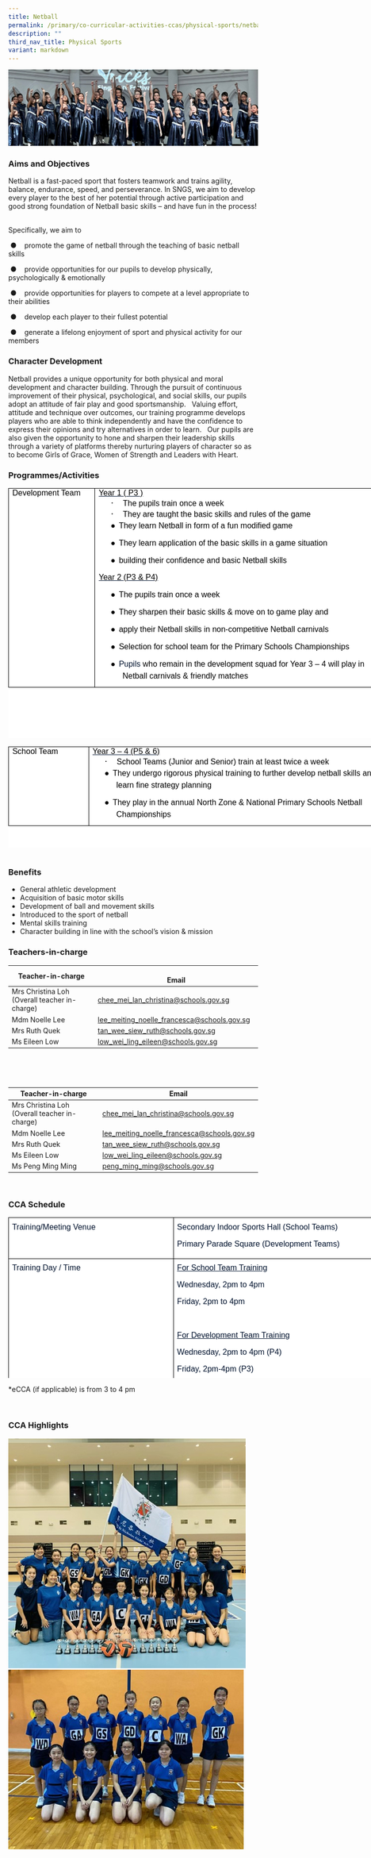 ```yaml
---
title: Netball
permalink: /primary/co-curricular-activities-ccas/physical-sports/netball/
description: ""
third_nav_title: Physical Sports
variant: markdown
---
```

![](/images/01%20Banner%20Photos/cca.jpg)

### **Aims and Objectives**&nbsp;
Netball is a fast-paced sport that fosters teamwork and trains agility, balance, endurance, speed, and perseverance. In SNGS, we aim to develop every player to the best of her potential through active participation and good strong foundation of Netball basic skills – and have fun in the process! &nbsp;&nbsp;

Specifically, we aim to&nbsp;

&nbsp;●&nbsp;&nbsp;&nbsp; promote the game of netball through the teaching of basic netball skills&nbsp;

&nbsp;●&nbsp;&nbsp;&nbsp; provide opportunities for our pupils to develop physically, psychologically &amp; emotionally&nbsp;

&nbsp;●&nbsp;&nbsp;&nbsp; provide opportunities for players to compete at a level appropriate to their abilities&nbsp;

&nbsp;●&nbsp;&nbsp;&nbsp; develop each player to their fullest potential&nbsp;

&nbsp;●&nbsp;&nbsp;&nbsp; generate a lifelong enjoyment of sport and physical activity for our members
 
### **Character Development**&nbsp;
Netball provides a unique opportunity for both physical and moral development and character building. Through the pursuit of continuous improvement of their physical, psychological, and social skills, our pupils adopt an attitude of fair play and good sportsmanship. &nbsp; Valuing effort, attitude and technique over outcomes, our training programme develops players who are able to think independently and have the confidence to express their opinions and try alternatives in order to learn. &nbsp; Our pupils are also given the opportunity to hone and sharpen their leadership skills through a variety of platforms thereby nurturing players of character so as to become Girls of Grace, Women of Strength and Leaders with Heart.

### **Programmes/Activities**&nbsp;
<table class="MsoNormalTable" border="1" cellspacing="0" cellpadding="0" width="601" style="margin: 0px; outline: 0px; padding: 0px; border-collapse: collapse; color: rgb(0, 18, 45); font-family: Mulish, sans-serif; font-size: 16px; font-style: normal; font-variant-ligatures: normal; font-variant-caps: normal; font-weight: 400; letter-spacing: normal; orphans: 2; text-align: left; text-transform: none; white-space: normal; widows: 2; word-spacing: 0px; -webkit-text-stroke-width: 0px; background-color: rgb(255, 255, 255); text-decoration-thickness: initial; text-decoration-style: initial; text-decoration-color: initial; border: none; width: 769px; height: 504px;"><tbody style="margin: 0px; outline: 0px; padding: 0px;"><tr style="margin: 0px; outline: 0px; padding: 0px;"><td width="111" valign="top" style="margin: 0px; outline: 0px; padding: 0in 5.4pt; width: 163px; border: 1pt solid black;"><h4 style="margin: 0in 0px 0px; outline: 0px; padding: 0px;"><span lang="EN-SG" style="margin: 0px; outline: 0px; padding: 0px; font-size: 12pt; font-family: Arial, sans-serif; color: black; font-weight: normal;">Development Team</span></h4></td><td width="490" valign="top" style="margin: 0px; outline: 0px; padding: 0in 5.4pt; width: 605px; border-top: 1pt solid black; border-right: 1pt solid black; border-bottom: 1pt solid black; border-image: initial; border-left: none;"><h4 style="margin: 0in 0px 0px; outline: 0px; padding: 0px;"><u style="margin: 0px; outline: 0px; padding: 0px;"><span lang="EN-SG" style="margin: 0px; outline: 0px; padding: 0px; font-size: 12pt; font-family: Arial, sans-serif; color: black; font-weight: normal;">Year 1 ( P3 )</span></u><span lang="EN-SG" style="margin: 0px; outline: 0px; padding: 0px;"></span></h4><h4 style="margin: 0in 0in 0.0001pt 0.5in; outline: 0px; padding: 0px; text-indent: -0.25in;"><span lang="EN-SG" style="margin: 0px; outline: 0px; padding: 0px; font-size: 14pt; font-family: Symbol; color: black; background-image: initial; background-position: initial; background-size: initial; background-repeat: initial; background-attachment: initial; background-origin: initial; background-clip: initial; font-weight: normal;">·<span style="margin: 0px; outline: 0px; padding: 0px; font-variant-numeric: normal; font-variant-east-asian: normal; font-stretch: normal; font-size: 7pt; line-height: normal; font-family: &quot;Times New Roman&quot;;">&nbsp;&nbsp;&nbsp;&nbsp;&nbsp;&nbsp;&nbsp;<span>&nbsp;</span></span></span><span lang="EN-SG" style="margin: 0px; outline: 0px; padding: 0px; font-size: 12pt; font-family: Arial, sans-serif; color: black; background-image: initial; background-position: initial; background-size: initial; background-repeat: initial; background-attachment: initial; background-origin: initial; background-clip: initial; font-weight: normal;">The pupils train once a week</span></h4><h4 style="margin: 0in 0in 0.0001pt 0.5in; outline: 0px; padding: 0px; text-indent: -0.25in;"><span lang="EN-SG" style="margin: 0px; outline: 0px; padding: 0px; font-size: 14pt; font-family: Symbol; color: black; font-weight: normal;">·<span style="margin: 0px; outline: 0px; padding: 0px; font-variant-numeric: normal; font-variant-east-asian: normal; font-stretch: normal; font-size: 7pt; line-height: normal; font-family: &quot;Times New Roman&quot;;">&nbsp;&nbsp;&nbsp;&nbsp;&nbsp;&nbsp;&nbsp;<span>&nbsp;</span></span></span><span lang="EN-SG" style="margin: 0px; outline: 0px; padding: 0px; font-size: 12pt; font-family: Arial, sans-serif; color: black; background-image: initial; background-position: initial; background-size: initial; background-repeat: initial; background-attachment: initial; background-origin: initial; background-clip: initial; font-weight: normal;">They are taught the basic skills and rules of the game</span><span lang="EN-SG" style="margin: 0px; outline: 0px; padding: 0px; font-size: 12pt; font-family: Arial, sans-serif; color: black;"></span></h4><p class="MsoNormal" style="margin: 0px 0px 10px 0.5in; outline: 0px; padding: 0px; line-height: 24px; color: rgb(0, 18, 45); font-family: Mulish, sans-serif; font-size: 16px; text-indent: -0.25in; border: none;"><span lang="EN-SG" style="margin: 0px; outline: 0px; padding: 0px; font-size: 12pt; font-family: &quot;Noto Sans&quot;, sans-serif; color: black;">●<span style="margin: 0px; outline: 0px; padding: 0px; font-variant-numeric: normal; font-variant-east-asian: normal; font-stretch: normal; font-size: 7pt; line-height: normal; font-family: &quot;Times New Roman&quot;;">&nbsp;&nbsp;<span>&nbsp;</span></span></span><span lang="EN-SG" style="margin: 0px; outline: 0px; padding: 0px; font-size: 12pt; font-family: Arial, sans-serif; color: black;">They learn Netball in form of a fun modified game</span></p><p class="MsoNormal" style="margin: 0px 0px 10px 0.5in; outline: 0px; padding: 0px; line-height: 24px; color: rgb(0, 18, 45); font-family: Mulish, sans-serif; font-size: 16px; text-indent: -0.25in; border: none;"><span lang="EN-SG" style="margin: 0px; outline: 0px; padding: 0px; font-size: 12pt; font-family: &quot;Noto Sans&quot;, sans-serif; color: black; background-image: initial; background-position: initial; background-size: initial; background-repeat: initial; background-attachment: initial; background-origin: initial; background-clip: initial;">●<span style="margin: 0px; outline: 0px; padding: 0px; font-variant-numeric: normal; font-variant-east-asian: normal; font-stretch: normal; font-size: 7pt; line-height: normal; font-family: &quot;Times New Roman&quot;;">&nbsp;&nbsp;<span>&nbsp;</span></span></span><span lang="EN-SG" style="margin: 0px; outline: 0px; padding: 0px; font-size: 12pt; font-family: Arial, sans-serif; color: black; background-image: initial; background-position: initial; background-size: initial; background-repeat: initial; background-attachment: initial; background-origin: initial; background-clip: initial;">They learn application of the basic skills in a game situation</span></p><p class="MsoNormal" style="margin: 0px 0px 10px 0.5in; outline: 0px; padding: 0px; line-height: 24px; color: rgb(0, 18, 45); font-family: Mulish, sans-serif; font-size: 16px; text-indent: -0.25in; border: none;"><span lang="EN-SG" style="margin: 0px; outline: 0px; padding: 0px; font-size: 12pt; font-family: &quot;Noto Sans&quot;, sans-serif; color: black;">●<span style="margin: 0px; outline: 0px; padding: 0px; font-variant-numeric: normal; font-variant-east-asian: normal; font-stretch: normal; font-size: 7pt; line-height: normal; font-family: &quot;Times New Roman&quot;;">&nbsp;&nbsp;<span>&nbsp;</span></span></span><span lang="EN-SG" style="margin: 0px; outline: 0px; padding: 0px; font-size: 12pt; font-family: Arial, sans-serif; color: black;">building their confidence and basic Netball skills</span></p><p class="MsoNormal" style="margin: 0px 0px 10px; outline: 0px; padding: 0px; line-height: 24px; color: rgb(0, 18, 45); font-family: Mulish, sans-serif; font-size: 16px;"><u style="margin: 0px; outline: 0px; padding: 0px;"><span lang="EN-SG" style="margin: 0px; outline: 0px; padding: 0px; font-size: 12pt; font-family: Arial, sans-serif; color: black;">Year 2 (P3 &amp; P4)</span></u></p><p class="MsoNormal" style="margin: 0px 0px 10px 0.5in; outline: 0px; padding: 0px; line-height: 24px; color: rgb(0, 18, 45); font-family: Mulish, sans-serif; font-size: 16px; text-indent: -0.25in; border: none;"><span lang="EN-SG" style="margin: 0px; outline: 0px; padding: 0px; font-size: 12pt; font-family: &quot;Noto Sans&quot;, sans-serif; color: black; background-image: initial; background-position: initial; background-size: initial; background-repeat: initial; background-attachment: initial; background-origin: initial; background-clip: initial;">●<span style="margin: 0px; outline: 0px; padding: 0px; font-variant-numeric: normal; font-variant-east-asian: normal; font-stretch: normal; font-size: 7pt; line-height: normal; font-family: &quot;Times New Roman&quot;;">&nbsp;&nbsp;<span>&nbsp;</span></span></span><span lang="EN-SG" style="margin: 0px; outline: 0px; padding: 0px; font-size: 12pt; font-family: Arial, sans-serif; color: black; background-image: initial; background-position: initial; background-size: initial; background-repeat: initial; background-attachment: initial; background-origin: initial; background-clip: initial;">The pupils train once a week</span></p><p class="MsoNormal" style="margin: 0px 0px 10px 0.5in; outline: 0px; padding: 0px; line-height: 24px; color: rgb(0, 18, 45); font-family: Mulish, sans-serif; font-size: 16px; text-indent: -0.25in; border: none;"><span lang="EN-SG" style="margin: 0px; outline: 0px; padding: 0px; font-size: 12pt; font-family: &quot;Noto Sans&quot;, sans-serif; color: black;">●<span style="margin: 0px; outline: 0px; padding: 0px; font-variant-numeric: normal; font-variant-east-asian: normal; font-stretch: normal; font-size: 7pt; line-height: normal; font-family: &quot;Times New Roman&quot;;">&nbsp;&nbsp;<span>&nbsp;</span></span></span><span lang="EN-SG" style="margin: 0px; outline: 0px; padding: 0px; font-size: 12pt; font-family: Arial, sans-serif; color: black;">They sharpen their basic skills &amp; move on to game play and</span></p><p class="MsoNormal" style="margin: 0px 0px 10px 0.5in; outline: 0px; padding: 0px; line-height: 24px; color: rgb(0, 18, 45); font-family: Mulish, sans-serif; font-size: 16px; text-indent: -0.25in; border: none;"><span lang="EN-SG" style="margin: 0px; outline: 0px; padding: 0px; font-size: 12pt; font-family: &quot;Noto Sans&quot;, sans-serif; color: black; background-image: initial; background-position: initial; background-size: initial; background-repeat: initial; background-attachment: initial; background-origin: initial; background-clip: initial;">●<span style="margin: 0px; outline: 0px; padding: 0px; font-variant-numeric: normal; font-variant-east-asian: normal; font-stretch: normal; font-size: 7pt; line-height: normal; font-family: &quot;Times New Roman&quot;;">&nbsp;&nbsp;<span>&nbsp;</span></span></span><span lang="EN-SG" style="margin: 0px; outline: 0px; padding: 0px; font-size: 12pt; font-family: Arial, sans-serif; color: black;">apply their Netball skills in non-competitive Netball carnivals<span style="margin: 0px; outline: 0px; padding: 0px; background-image: initial; background-position: initial; background-size: initial; background-repeat: initial; background-attachment: initial; background-origin: initial; background-clip: initial;"></span></span></p><p class="MsoNormal" style="margin: 0px 0px 10px 0.5in; outline: 0px; padding: 0px; line-height: 24px; color: rgb(0, 18, 45); font-family: Mulish, sans-serif; font-size: 16px; text-indent: -0.25in; border: none;"><span lang="EN-SG" style="margin: 0px; outline: 0px; padding: 0px; font-size: 12pt; font-family: &quot;Noto Sans&quot;, sans-serif; color: black; background-image: initial; background-position: initial; background-size: initial; background-repeat: initial; background-attachment: initial; background-origin: initial; background-clip: initial;">●<span style="margin: 0px; outline: 0px; padding: 0px; font-variant-numeric: normal; font-variant-east-asian: normal; font-stretch: normal; font-size: 7pt; line-height: normal; font-family: &quot;Times New Roman&quot;;">&nbsp;&nbsp;<span>&nbsp;</span></span></span><span lang="EN-SG" style="margin: 0px; outline: 0px; padding: 0px; font-size: 12pt; font-family: Arial, sans-serif; color: black; background-image: initial; background-position: initial; background-size: initial; background-repeat: initial; background-attachment: initial; background-origin: initial; background-clip: initial;">Selection for school team for the Primary Schools Championships</span></p><p class="MsoNormal" style="margin: 0px 0px 10px 0.5in; outline: 0px; padding: 0px; line-height: 24px; color: rgb(0, 18, 45); font-family: Mulish, sans-serif; font-size: 16px; text-indent: -0.25in; border: none;"><span lang="EN-SG" style="margin: 0px; outline: 0px; padding: 0px; font-size: 12pt; font-family: &quot;Noto Sans&quot;, sans-serif; color: black; background-image: initial; background-position: initial; background-size: initial; background-repeat: initial; background-attachment: initial; background-origin: initial; background-clip: initial;">●<span style="margin: 0px; outline: 0px; padding: 0px; font-variant-numeric: normal; font-variant-east-asian: normal; font-stretch: normal; font-size: 7pt; line-height: normal; font-family: &quot;Times New Roman&quot;;">&nbsp;&nbsp;<span>&nbsp;</span></span></span><span lang="EN-SG" style="margin: 0px; outline: 0px; padding: 0px; font-size: 12pt; font-family: Arial, sans-serif; background-image: initial; background-position: initial; background-size: initial; background-repeat: initial; background-attachment: initial; background-origin: initial; background-clip: initial;">Pupils<span>&nbsp;</span><span style="margin: 0px; outline: 0px; padding: 0px; color: black;">who remain in the development squad for Year 3 – 4 will play in Netball carnivals &amp; friendly matches</span></span></p></td></tr></tbody></table>
<br>


<table class="MsoNormalTable" border="1" cellspacing="0" cellpadding="0" width="601" style="margin: 0px; outline: 0px; padding: 0px; border-collapse: collapse; color: rgb(0, 18, 45); font-family: Mulish, sans-serif; font-size: 16px; font-style: normal; font-variant-ligatures: normal; font-variant-caps: normal; font-weight: 400; letter-spacing: normal; orphans: 2; text-align: left; text-transform: none; white-space: normal; widows: 2; word-spacing: 0px; -webkit-text-stroke-width: 0px; background-color: rgb(255, 255, 255); text-decoration-thickness: initial; text-decoration-style: initial; text-decoration-color: initial; border: none; width: 773px; height: 203px;"><tbody style="margin: 0px; outline: 0px; padding: 0px;"><tr style="margin: 0px; outline: 0px; padding: 0px;"><td width="109" valign="top" style="margin: 0px; outline: 0px; padding: 0in 5.4pt; width: 152px; border: 1pt solid black;"><h4 style="margin: 0in 0px 0px; outline: 0px; padding: 0px;"><span lang="EN-SG" style="margin: 0px; outline: 0px; padding: 0px; font-size: 12pt; font-family: Arial, sans-serif; color: black; font-weight: normal;">School Team</span></h4></td><td width="492" valign="top" style="margin: 0px; outline: 0px; padding: 0in 5.4pt; width: 620px; border-top: 1pt solid black; border-right: 1pt solid black; border-bottom: 1pt solid black; border-image: initial; border-left: none;"><h4 style="margin: 0in 0px 0px; outline: 0px; padding: 0px;"><u style="margin: 0px; outline: 0px; padding: 0px;"><span lang="EN-SG" style="margin: 0px; outline: 0px; padding: 0px; font-size: 12pt; font-family: Arial, sans-serif; color: black; font-weight: normal;">Year 3 – 4 (P5 &amp; 6)</span></u></h4><h4 style="margin: 0in 0in 0.0001pt 0.5in; outline: 0px; padding: 0px; text-indent: -0.25in;"><span lang="EN-SG" style="margin: 0px; outline: 0px; padding: 0px; font-size: 14pt; font-family: Symbol; color: black; font-weight: normal;">·<span style="margin: 0px; outline: 0px; padding: 0px; font-variant-numeric: normal; font-variant-east-asian: normal; font-stretch: normal; font-size: 7pt; line-height: normal; font-family: &quot;Times New Roman&quot;;">&nbsp;&nbsp;&nbsp;&nbsp;&nbsp;&nbsp;&nbsp;<span>&nbsp;</span></span></span><span lang="EN-SG" style="margin: 0px; outline: 0px; padding: 0px; font-size: 12pt; font-family: Arial, sans-serif; color: black; font-weight: normal;">School Teams (Junior and Senior) train at least twice a week</span></h4><p class="MsoNormal" style="margin: 0px 0px 10px 0.5in; outline: 0px; padding: 0px; line-height: 24px; color: rgb(0, 18, 45); font-family: Mulish, sans-serif; font-size: 16px; text-indent: -0.25in; border: none;"><span lang="EN-SG" style="margin: 0px; outline: 0px; padding: 0px; font-size: 12pt; font-family: &quot;Noto Sans&quot;, sans-serif; color: black;">●<span style="margin: 0px; outline: 0px; padding: 0px; font-variant-numeric: normal; font-variant-east-asian: normal; font-stretch: normal; font-size: 7pt; line-height: normal; font-family: &quot;Times New Roman&quot;;">&nbsp;&nbsp;<span>&nbsp;</span></span></span><span lang="EN-SG" style="margin: 0px; outline: 0px; padding: 0px; font-size: 12pt; font-family: Arial, sans-serif; color: black;">They undergo rigorous physical training to further develop netball skills and learn fine strategy planning</span></p><p class="MsoNormal" style="margin: 0px 0px 10px 0.5in; outline: 0px; padding: 0px; line-height: 24px; color: rgb(0, 18, 45); font-family: Mulish, sans-serif; font-size: 16px; text-indent: -0.25in; border: none;"><span lang="EN-SG" style="margin: 0px; outline: 0px; padding: 0px; font-size: 12pt; font-family: &quot;Noto Sans&quot;, sans-serif; color: black;">●<span style="margin: 0px; outline: 0px; padding: 0px; font-variant-numeric: normal; font-variant-east-asian: normal; font-stretch: normal; font-size: 7pt; line-height: normal; font-family: &quot;Times New Roman&quot;;">&nbsp;&nbsp;<span>&nbsp;</span></span></span><span lang="EN-SG" style="margin: 0px; outline: 0px; padding: 0px; font-size: 12pt; font-family: Arial, sans-serif; color: black;">They play in the annual North Zone &amp; National Primary Schools Netball Championships</span></p></td></tr></tbody></table>
<br>


### **Benefits**&nbsp;
*   General athletic development
*   Acquisition of basic motor skills
*   Development of ball and movement skills
*   Introduced to the sport of netball
*   Mental skills training
*   Character building in line with the school’s vision &amp; mission

### **Teachers-in-charge**&nbsp;

| Teacher-in-charge | &nbsp; &nbsp; &nbsp; &nbsp; &nbsp; &nbsp; &nbsp; &nbsp; &nbsp; &nbsp; &nbsp; &nbsp; &nbsp; &nbsp; &nbsp; &nbsp; &nbsp; &nbsp; &nbsp; &nbsp; &nbsp; &nbsp; &nbsp; &nbsp; &nbsp; &nbsp; &nbsp; &nbsp; &nbsp; &nbsp; &nbsp; &nbsp; &nbsp; &nbsp; &nbsp; &nbsp; &nbsp; &nbsp; &nbsp; Email |
| --- | --- |
| Mrs Christina Loh (Overall teacher in-charge) | chee_mei_lan_christina@schools.gov.sg |
| Mdm Noelle Lee | lee_meiting_noelle_francesca@schools.gov.sg |
| Mrs Ruth Quek | tan_wee_siew_ruth@schools.gov.sg |
| Ms Eileen Low | low_wei_ling_eileen@schools.gov.sg |
<br>
<br>
<br>


| Teacher-in-charge | Email |
| -------- | -------- |
| Mrs Christina Loh (Overall teacher in-charge)   | chee_mei_lan_christina@schools.gov.sg  |
| Mdm Noelle Lee    | lee_meiting_noelle_francesca@schools.gov.sg |
| Mrs Ruth Quek    | tan_wee_siew_ruth@schools.gov.sg |
| Ms Eileen Low    |  low_wei_ling_eileen@schools.gov.sg |
| Ms Peng Ming Ming    |  peng_ming_ming@schools.gov.sg |
<br>


### **CCA Schedule**
<table style="margin: 0px; outline: 0px; padding: 0px; border-collapse: collapse; color: rgb(0, 18, 45); font-family: Mulish, sans-serif; font-size: 16px; font-style: normal; font-variant-ligatures: normal; font-variant-caps: normal; font-weight: 400; letter-spacing: normal; orphans: 2; text-align: left; text-transform: none; white-space: normal; widows: 2; word-spacing: 0px; -webkit-text-stroke-width: 0px; background-color: rgb(255, 255, 255); text-decoration-thickness: initial; text-decoration-style: initial; text-decoration-color: initial; border: none; width: 860px; height: 324px;" width="513" cellpadding="0" cellspacing="0" border="1" class="MsoNormalTable"><tbody style="margin: 0px; outline: 0px; padding: 0px;"><tr style="margin: 0px; outline: 0px; padding: 0px;"><td style="margin: 0px; outline: 0px; padding: 5pt; width: 328px; border: 1pt solid black;" valign="top" width="190"><p style="margin: 0px 0px 10px; outline: 0px; padding: 0px; line-height: 24px; color: rgb(0, 18, 45); font-family: Mulish, sans-serif; font-size: 16px;" class="MsoNormal"><span style="margin: 0px; outline: 0px; padding: 0px; font-family: Arial, sans-serif;" lang="EN-SG">Training/Meeting Venue</span></p></td><td style="margin: 0px; outline: 0px; padding: 5pt; width: 531px; border-top: 1pt solid black; border-right: 1pt solid black; border-bottom: 1pt solid black; border-image: initial; border-left: none;" valign="top" width="323"><p style="margin: 0px 0px 10px; outline: 0px; padding: 0px; line-height: 24px; color: rgb(0, 18, 45); font-family: Mulish, sans-serif; font-size: 16px;" class="MsoNormal"><span style="margin: 0px; outline: 0px; padding: 0px; font-family: Arial, sans-serif;" lang="EN-SG">Secondary Indoor Sports Hall (School Teams)</span></p><p style="margin: 0px 0px 10px; outline: 0px; padding: 0px; line-height: 24px; color: rgb(0, 18, 45); font-family: Mulish, sans-serif; font-size: 16px;" class="MsoNormal"><span style="margin: 0px; outline: 0px; padding: 0px; font-family: Arial, sans-serif;" lang="EN-SG">Primary Parade Square (Development Teams)</span></p></td></tr><tr style="margin: 0px; outline: 0px; padding: 0px;"><td style="margin: 0px; outline: 0px; padding: 5pt; width: 142.5pt; border-right: 1pt solid black; border-bottom: 1pt solid black; border-left: 1pt solid black; border-image: initial; border-top: none;" valign="top" width="190"><p style="margin: 0px 0px 10px; outline: 0px; padding: 0px; line-height: 24px; color: rgb(0, 18, 45); font-family: Mulish, sans-serif; font-size: 16px;" class="MsoNormal"><span style="margin: 0px; outline: 0px; padding: 0px; font-family: Arial, sans-serif;" lang="EN-SG">Training Day / Time</span></p></td><td style="margin: 0px; outline: 0px; padding: 5pt; width: 242.25pt; border-top: none; border-left: none; border-bottom: 1pt solid black; border-right: 1pt solid black;" valign="top" width="323"><p style="margin: 0px 0px 10px; outline: 0px; padding: 0px; line-height: 24px; color: rgb(0, 18, 45); font-family: Mulish, sans-serif; font-size: 16px;" class="MsoNormal"><u style="margin: 0px; outline: 0px; padding: 0px;"><span style="margin: 0px; outline: 0px; padding: 0px; font-family: Arial, sans-serif;" lang="EN-SG">For School Team Training</span></u></p><p style="margin: 0px 0px 10px; outline: 0px; padding: 0px; line-height: 24px; color: rgb(0, 18, 45); font-family: Mulish, sans-serif; font-size: 16px;" class="MsoNormal"><span style="margin: 0px; outline: 0px; padding: 0px; font-family: Arial, sans-serif;" lang="EN-SG">Wednesday, 2pm to 4pm</span></p><p style="margin: 0px 0px 10px; outline: 0px; padding: 0px; line-height: 24px; color: rgb(0, 18, 45); font-family: Mulish, sans-serif; font-size: 16px;" class="MsoNormal"><span style="margin: 0px; outline: 0px; padding: 0px; font-family: Arial, sans-serif;" lang="EN-SG">Friday, 2pm to 4pm</span></p><p style="margin: 0px 0px 10px; outline: 0px; padding: 0px; line-height: 24px; color: rgb(0, 18, 45); font-family: Mulish, sans-serif; font-size: 16px;" class="MsoNormal"><span style="margin: 0px; outline: 0px; padding: 0px; font-family: Arial, sans-serif;" lang="EN-SG">&nbsp;</span></p><p style="margin: 0px 0px 10px; outline: 0px; padding: 0px; line-height: 24px; color: rgb(0, 18, 45); font-family: Mulish, sans-serif; font-size: 16px;" class="MsoNormal"><u style="margin: 0px; outline: 0px; padding: 0px;"><span style="margin: 0px; outline: 0px; padding: 0px; font-family: Arial, sans-serif;" lang="EN-SG">For Development Team Training</span></u></p><p style="margin: 0px 0px 10px; outline: 0px; padding: 0px; line-height: 24px; color: rgb(0, 18, 45); font-family: Mulish, sans-serif; font-size: 16px;" class="MsoNormal"><span style="margin: 0px; outline: 0px; padding: 0px; font-family: Arial, sans-serif;" lang="EN-SG">Wednesday, 2pm to 4pm (P4)</span></p><p style="margin: 0px 0px 10px; outline: 0px; padding: 0px; line-height: 24px; color: rgb(0, 18, 45); font-family: Mulish, sans-serif; font-size: 16px;" class="MsoNormal"><span style="margin: 0px; outline: 0px; padding: 0px; font-family: Arial, sans-serif;" lang="EN-SG">Friday, 2pm-4pm (P3)</span></p></td></tr></tbody></table>

\*eCCA (if applicable) is from 3 to 4 pm

<br>

### **CCA Highlights**

![](/images/04%20CCAs/netball%2001.jpeg)<br>
![](/images/04%20CCAs/netball%2002.jpeg)